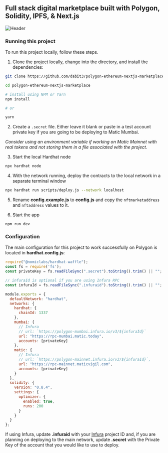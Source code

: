 ## Full stack digital marketplace built with Polygon, Solidity, IPFS, & Next.js

![Header](https://dev-to-uploads.s3.amazonaws.com/uploads/articles/pfofv47dooojerkmfgr4.png)

### Running this project

To run this project locally, follow these steps.

1. Clone the project locally, change into the directory, and install the dependencies:

```sh
git clone https://github.com/dabit3/polygon-ethereum-nextjs-marketplace.git

cd polygon-ethereum-nextjs-marketplace

# install using NPM or Yarn
npm install

# or

yarn
```

2. Create a `.secret` file. Either leave it blank or paste in a test account private key if you are going to be deploying to Matic Mumbai.

_Consider using an environment variable if working on Matic Mainnet with real tokens and not storing them in a file associated with the project._

3. Start the local Hardhat node

```sh
npx hardhat node
```

4. With the network running, deploy the contracts to the local network in a separate terminal window

```sh
npx hardhat run scripts/deploy.js --network localhost
```

5. Rename __config.example.js__ to __config.js__ and copy the `nftmarketaddress` and `nftaddress` values to it.

6. Start the app

```
npm run dev
```

### Configuration

The main configuration for this project to work successfully on Polygon is located in __hardhat.config.js__:

```javascript
require("@nomiclabs/hardhat-waffle");
const fs = require('fs');
const privateKey = fs.readFileSync(".secret").toString().trim() || "";

// infuraId is optional if you are using Infura RPC
const infuraId = fs.readFileSync(".infuraid").toString().trim() || "";

module.exports = {
  defaultNetwork: "hardhat",
  networks: {
    hardhat: {
      chainId: 1337
    },
    mumbai: {
      // Infura
      // url: `https://polygon-mumbai.infura.io/v3/${infuraId}`
      url: "https://rpc-mumbai.matic.today",
      accounts: [privateKey]
    },
    matic: {
      // Infura
      // url: `https://polygon-mainnet.infura.io/v3/${infuraId}`,
      url: "https://rpc-mainnet.maticvigil.com",
      accounts: [privateKey]
    }
  },
  solidity: {
    version: "0.8.4",
    settings: {
      optimizer: {
        enabled: true,
        runs: 200
      }
    }
  }
};
```

If using Infura, update __.infuraid__ with your [Infura](https://infura.io/) project ID and, if you are planning on deploying to the main network, update __.secret__ with the Private Key of the account that you would like to use to deploy.